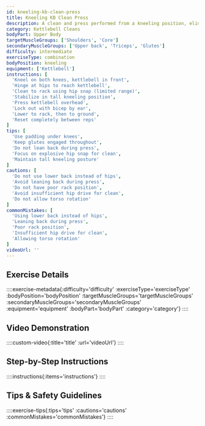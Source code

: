 ```yaml
---
id: kneeling-kb-clean-press
title: Kneeling KB Clean Press
description: A clean and press performed from a kneeling position, eliminating lower body momentum and focusing on upper body power and core stability while teaching proper arm mechanics.
category: Kettlebell Cleans
bodyPart: Upper Body
targetMuscleGroups: ['Shoulders', 'Core']
secondaryMuscleGroups: ['Upper back', 'Triceps', 'Glutes']
difficulty: intermediate
exerciseType: combination
bodyPosition: kneeling
equipment: ['Kettlebell']
instructions: [
  'Kneel on both knees, kettlebell in front',
  'Hinge at hips to reach kettlebell',
  'Clean to rack using hip snap (limited range)',
  'Stabilize in tall kneeling position',
  'Press kettlebell overhead',
  'Lock out with bicep by ear',
  'Lower to rack, then to ground',
  'Reset completely between reps'
]
tips: [
  'Use padding under knees',
  'Keep glutes engaged throughout',
  'Do not lean back during press',
  'Focus on explosive hip snap for clean',
  'Maintain tall kneeling posture'
]
cautions: [
  'Do not use lower back instead of hips',
  'Avoid leaning back during press',
  'Do not have poor rack position',
  'Avoid insufficient hip drive for clean',
  'Do not allow torso rotation'
]
commonMistakes: [
  'Using lower back instead of hips',
  'Leaning back during press',
  'Poor rack position',
  'Insufficient hip drive for clean',
  'Allowing torso rotation'
]
videoUrl: ''
---
```


## Exercise Details

::::exercise-metadata{:difficulty='difficulty' :exerciseType='exerciseType' :bodyPosition='bodyPosition' :targetMuscleGroups='targetMuscleGroups' :secondaryMuscleGroups='secondaryMuscleGroups' :equipment='equipment' :bodyPart='bodyPart' :category='category'}
::::

## Video Demonstration

::::custom-video{:title='title' :url='videoUrl'}
::::

## Step-by-Step Instructions

::::instructions{:items='instructions'}
::::

## Tips & Safety Guidelines

::::exercise-tips{:tips='tips' :cautions='cautions' :commonMistakes='commonMistakes'}
::::
